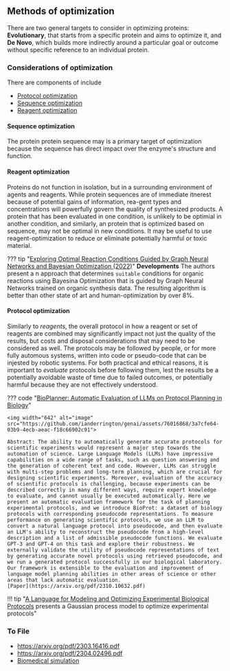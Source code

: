 
## Methods of optimization 

There are two general targets to consider in optimizing proteins: **Evolutionary**, that starts from a specific protein and aims to optimize it, and **De Novo**, which builds more indirectly around a particular goal or outcome without specific reference to an individual protein. 

### Considerations of optimization 
There are components of include 

- [Protocol optimization](#protocol-optimization)
- [Sequence optimization](#molecule-optimization)
- [Reagent optimization](#measurement-optimization)

#### Sequence optimization 
The protein protein sequence may is a primary target of optimization because the sequence has direct impact over the enzyme's structure and function. 

#### Reagent optimization

Proteins do not function in isolation, but in a surrounding environment of agents and reagents. While protein sequences are of immediate itnerest because of potential gains of information, rea-gent types and  concentrations will powerfully govern the quality of synthesized products. A protein that has been evaluated in one condition, is unlikely  to be optimial in another condition, and similarly, an protein that is optimized based on sequence, may not be optimal in new conditions. It may be useful to use reagent-optimization to reduce or eliminate potentially harmful or toxic material. 


??? tip "[Exploring Optimal Reaction Conditions Guided by Graph Neural Networks and Bayesian Optimization (2022)](https://pubs.acs.org/doi/10.1021/acsomega.2c05165)"
    **Developments** The authors present a n approach that determines `suitable` conditions for organic reactions using Bayesina Optimization that is guided by Graph Neural Networks trained on organic synthesis data. The resulting algorithm is better than other state of art and human-optimization by over 8%. 




#### Protocol optimization

Similarly to _reagents_, the overall protocol in how a reagent or set of reagents are combined may significantly impact not just the quality of the results, but costs and disposal considerations that may need to be considered as well. The protocols may be followed by people, or for more fully automous systems, written into code or pseudo-code that can be injested by robotic systems. For both practical and ethical reasons, it is important to _evaluate_ protocols before following them, lest the results be a potentially avoidable waste of time due to failed outcomes, or potentially harmful because they are not effectively understood. 


   

??? code "[BioPlanner: Automatic Evaluation of LLMs on Protocol Planning in Biology](https://github.com/bioplanner/bioplanner)"

    <img width="642" alt="image" src="https://github.com/ianderrington/genai/assets/76016868/3a7cfe64-03b9-4ecb-aeac-f18c66902c91">
    
    Abstract: The ability to automatically generate accurate protocols for scientific experiments would represent a major step towards the automation of science. Large Language Models (LLMs) have impressive capabilities on a wide range of tasks, such as question answering and the generation of coherent text and code. However, LLMs can struggle with multi-step problems and long-term planning, which are crucial for designing scientific experiments. Moreover, evaluation of the accuracy of scientific protocols is challenging, because experiments can be described correctly in many different ways, require expert knowledge to evaluate, and cannot usually be executed automatically. Here we present an automatic evaluation framework for the task of planning experimental protocols, and we introduce BioProt: a dataset of biology protocols with corresponding pseudocode representations. To measure performance on generating scientific protocols, we use an LLM to convert a natural language protocol into pseudocode, and then evaluate an LLM's ability to reconstruct the pseudocode from a high-level description and a list of admissible pseudocode functions. We evaluate GPT-3 and GPT-4 on this task and explore their robustness. We externally validate the utility of pseudocode representations of text by generating accurate novel protocols using retrieved pseudocode, and we run a generated protocol successfully in our biological laboratory. Our framework is extensible to the evaluation and improvement of language model planning abilities in other areas of science or other areas that lack automatic evaluation.
    [Paper](https://arxiv.org/pdf/2310.10632.pdf)

!!! tip "[A Language for Modeling and Optimizing Experimental Biological Protocols](https://www.mdpi.com/2079-3197/9/10/107) presents a Gaussian process model to optimize experimental protocols"

### To File

-  https://arxiv.org/pdf/2303.16416.pdf
-  https://arxiv.org/pdf/2304.02496.pdf
- [Biomedical simulation](https://www.biorxiv.org/content/10.1101/2023.06.16.545235v1.full.pdf)



